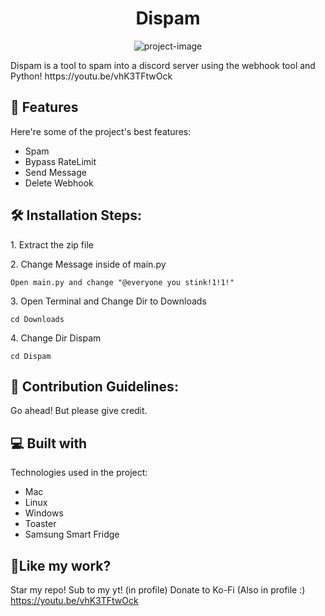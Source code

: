 <h1 align="center" id="title">Dispam</h1>

<p align="center"><img src="https://preview.redd.it/o3wqv82oqup91.png?auto=webp&amp;s=4e747550dfcf8eb1e13bdd970ae72e22106f666e" alt="project-image"></p>

<p id="description">Dispam is a tool to spam into a discord server using the webhook tool and Python! https://youtu.be/vhK3TFtwOck </p>

  
  
<h2>🧐 Features</h2>

Here're some of the project's best features:

*   Spam
*   Bypass RateLimit
*   Send Message
*   Delete Webhook

<h2>🛠️ Installation Steps:</h2>

<p>1. Extract the zip file</p>

<p>2. Change Message inside of main.py</p>

```
Open main.py and change "@everyone you stink!1!1!"
```

<p>3. Open Terminal and Change Dir to Downloads</p>

```
cd Downloads
```

<p>4. Change Dir Dispam</p>

```
cd Dispam
```

<h2>🍰 Contribution Guidelines:</h2>

Go ahead! But please give credit.

  
  
<h2>💻 Built with</h2>

Technologies used in the project:

*   Mac
*   Linux
*   Windows
*   Toaster
*   Samsung Smart Fridge

<h2>💖Like my work?</h2>

Star my repo! Sub to my yt! (in profile) Donate to Ko-Fi (Also in profile :)
https://youtu.be/vhK3TFtwOck
